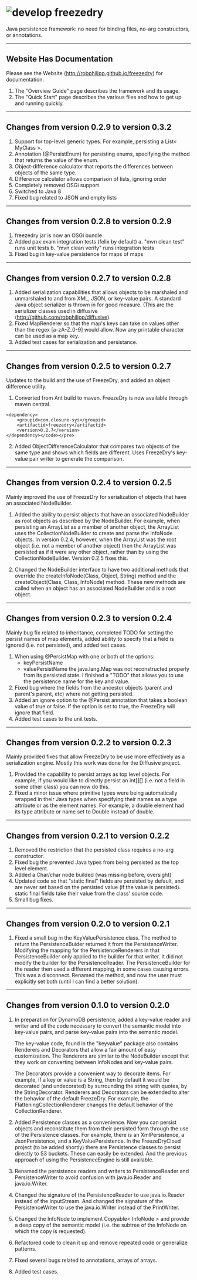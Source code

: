 ![develop](https://travis-ci.org/robphilipp/freezedry.svg?branch=develop)
freezedry
=========

Java persistence framework: no need for binding files, no-arg constructors, or annotations.

-----------------------------------------------------------------------------------
   Website Has Documentation
-----------------------------------------------------------------------------------
Please see the Website (http://robphilipp.github.io/freezedry) for documentation.

1. The "Overview Guide" page describes the framework and its usage.
2. The "Quick Start" page describes the various files and how to get up and 
   running quickly.

-----------------------------------------------------------------------------------
   Changes from version 0.2.9 to version 0.3.2
-----------------------------------------------------------------------------------
1. Support for top-level generic types. For example, persisting a List< MyClass >.
2. Annotation (@PersistEnum) for persisting enums, specifying the method that returns
   the value of the enum.
3. Object-difference calculator that reports the differences between objects of
   the same type.
4. Difference calculator allows comparison of lists, ignoring order
5. Completely removed OSGi support
6. Switched to Java 8
7. Fixed bug related to JSON and empty lists

-----------------------------------------------------------------------------------
   Changes from version 0.2.8 to version 0.2.9
-----------------------------------------------------------------------------------
1. freezedry jar is now an OSGi bundle
2. Added pax:exam integration tests (felix by default)
  a. "mvn clean test" runs unit tests
  b. "mvn clean verify" runs integration tests
3. Fixed bug in key-value persistence for maps of maps

-----------------------------------------------------------------------------------
   Changes from version 0.2.7 to version 0.2.8
-----------------------------------------------------------------------------------
1. Added serialization capabilities that allows objects to be marshaled and
   unmarshaled to and from XML, JSON, or key-value pairs. A standard Java object
   serializer is thrown in for good measure. (This are the serializer classes
   used in diffusive (http://github.com/robphilipp/diffusive).
2. Fixed MapRenderer so that the map's keys can take on values other than the
   regex [a-zA-Z_0-9] would allow. Now any printable character can be used as
   a map key.
3. Added test cases for serialization and persistance.

-----------------------------------------------------------------------------------
   Changes from version 0.2.5 to version 0.2.7
-----------------------------------------------------------------------------------
Updates to the build and the use of FreezeDry, and added an object difference utility.

1. Converted from Ant build to maven.
   FreezeDry is now available through maven central.

```
<dependency>
    <groupid>com.closure-sys</groupid>
    <artifactid>freezedry</artifactid>
    <version>0.2.7</version>
</dependency></code></pre>
```

2. Added ObjectDifferenceCalculator that compares two objects of the same type and
   shows which fields are different. Uses FreezeDry's key-value pair writer to generate
   the comparison.

-----------------------------------------------------------------------------------
   Changes from version 0.2.4 to version 0.2.5
-----------------------------------------------------------------------------------
Mainly improved the use of FreezeDry for serialization of objects that have an
associated NodeBuilder.

1. Added the ability to persist objects that have an associated NodeBuilder as root
   objects as described by the NodeBuilder. For example, when persisting an ArrayList
   as a member of another object, the ArrayList uses the CollectionNodeBuilder to
   create and parse the InfoNode objects. In version 0.2.4, however, when the
   ArrayList was the root object (i.e. not a member of another object) then the
   ArrayList was persisted as if it were any other object, rather than by using
   the CollectionNodeBuilder. Version 0.2.5 fixes this.

2. Changed the NodeBuilder interface to have two additional methods that override the
   createInfoNode(Class, Object, String) method and the createObject(Class, Class,
   InfoNode) method. These new methods are called when an object has an associated
   NodeBuilder and is a root object.

-----------------------------------------------------------------------------------
   Changes from version 0.2.3 to version 0.2.4
-----------------------------------------------------------------------------------
Mainly bug fix related to inheritance, completed TODO for setting the persist
names of map elements, added ability to specify that a field is ignored (i.e.
not persisted), and added test cases.

1. When using @PersistMap with one or both of the options:
    * keyPersistName
    * valuePersistName
   the java.lang.Map was not reconstructed properly from its persisted state. I
   finished a "TODO" that allows you to use the persistence name for the key and value.
2. Fixed bug where the fields from the ancestor objects (parent and parent's
   parent, etc) where not getting persisted.
3. Added an ignore option to the @Persist annotation that takes a boolean value of true 
   or false. If the option is set to true, the FreezeDry will ignore that field.
4. Added test cases to the unit tests.

-----------------------------------------------------------------------------------
   Changes from version 0.2.2 to version 0.2.3
-----------------------------------------------------------------------------------
Mainly provided fixes that allow FreezeDry to be use more effectively as a serialization
engine. Mostly this work was done for the Diffusive project.

1. Provided the capability to persist arrays as top level objects. For example, if 
   you would like to directly persist an int[][] (i.e. not a field in some other 
   class) you can now do this.
2. Fixed a minor issue where primitive types were being automatically wrapped in their 
   Java types when specifying their names as a type attribute or as the
   element names. For example, a double element had its type attribute or name
   set to Double instead of double.

-----------------------------------------------------------------------------------
   Changes from version 0.2.1 to version 0.2.2
-----------------------------------------------------------------------------------
1. Removed the restriction that the persisted class requires a no-arg constructor.
2. Fixed bug the prevented Java types from being persisted as the top level element.
3. Added a Char/char node builded (was missing before, oversight)
4. Updated code so that "static final" fields are persisted by default, and are never 
   set based on the persisted value (if the value is persisted). static final fields
   take their value from the class' source code.	
5. Small bug fixes.

-----------------------------------------------------------------------------------
   Changes from version 0.2.0 to version 0.2.1
-----------------------------------------------------------------------------------
1. Fixed a small bug in the KeyValuePersistence class. The method to return the 
   PersistenceBuider returned it from the PersistenceWriter. Modifying the mapping 
   for the PersistenceRenderers in that PersistenceBuilder only applied to the builder 
   for that writer. It did not modify the builder for the PersistenceReader. The 
   PersistenceBuilder for the reader then used a different mapping, in some cases 
   causing errors. This was a disconnect. Renamed the method, and now the user must 
   explicitly set both (until I can find a better solution).

-----------------------------------------------------------------------------------
   Changes from version 0.1.0 to version 0.2.0
-----------------------------------------------------------------------------------
1. In preparation for DynamoDB persistence, added a key-value reader and writer and 
   all the code necessary to convert the semantic model into key-value pairs, and parse 
   key-value pairs into the semantic model. 
   
   The key-value code, found in the "keyvalue" package also contains Renderers and 
   Decorators that allow a fair amount of easy customization. The Renderers are similar 
   to the NodeBuilder except that they work on converting between InfoNodes and key-value 
   pairs. 
   
   The Decorators provide a convenient way to decorate items. For example, if a key or 
   value is a String, then by default it would be decorated (and undecorated) by surrounding
   the string with quotes, by the StringDecorator. Renderers and Decorators can be 
   extended to alter the behavior of the default FreezeDry. For example, the 
   FlatteningCollectionRenderer changes the default behavior of the CollectionRenderer.
   
2. Added Persistence classes as a convenience. Now you can persist objects and reconstitute
   them from their persisted form through the use of the Persistence classes. For example,
   there is an XmlPersistence, a JsonPersistence, and a KeyValuePersistence. In the
   FreezeDryCloud project (to be added shortly) there are Persistence classes to persist
   directly to S3 buckets. These can easily be extended. And the previous approach of
   using the PersistenceEngine is still available.
   
3. Renamed the persistence readers and writers to PersistenceReader and PersistenceWriter
   to avoid confusion with java.io.Reader and java.io.Writer.
   
4. Changed the signature of the PersistenceReader to use java.io.Reader instead of the
   InputStream. And changed the signature of the PersistenceWriter to use the java.io.Writer
   instead of the PrintWriter.
   
5. Changed the InfoNode to implement Copyable< InfoNode > and provide a deep copy of the
   semantic model (i.e. the subtree of the InfoNode on which the copy is requested).
   
6. Refactored code to clean it up and remove repeated code or generalize patterns. 

7. Fixed several bugs related to annotations, arrays of arrays.

8. Added test cases.
